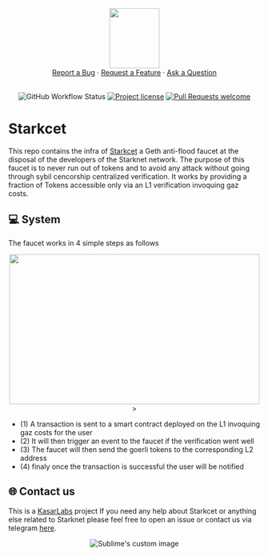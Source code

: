 <div align="center">
  <img src="https://i.ibb.co/P4wgv99/t-l-chargement.png" height="120" width="100">
  <br />
  <a href="https://github.com/kasarlabs/starkcet/issues/new?assignees=&labels=bug&template=01_BUG_REPORT.md&title=bug%3A+">Report a Bug</a>
  ·
  <a href="https://github.com/kasarlabs/starkcet/issues/new?assignees=&labels=enhancement&template=02_FEATURE_REQUEST.md&title=feat%3A+">Request a Feature</a>
  ·
  <a href="https://github.com/kasarlabs/starkcet/discussions">Ask a Question</a>
</div>

<div align="center">
<br />

![GitHub Workflow Status](https://img.shields.io/github/actions/workflow/status/kasarlabs/starkcet/ci.yml?branch=main)
[![Project license](https://img.shields.io/github/license/kasarlabs/starkcet.svg?style=flat-square)](LICENSE)
[![Pull Requests welcome](https://img.shields.io/badge/PRs-welcome-ff69b4.svg?style=flat-square)](https://github.com/kasarlabs/starkcet/issues?q=is%3Aissue+is%3Aopen+label%3A%22help+wanted%22)

</div>

# Starkcet

This repo contains the infra of [Starkcet](https://starkcet.com) a Geth anti-flood faucet at the disposal of the developers of the Starknet network. The purpose of this faucet is to never run out of tokens and to avoid any attack without going through sybil cencorship centralized verification. It works by providing a fraction of Tokens accessible only via an L1 verification invoquing gaz costs.

## 💻 System

The faucet works in 4 simple steps as follows

<div align="center">
  <img src="https://i.ibb.co/tMvxHnX/starkcet-Schema.png" height="300" width="500">>
</div>

- (1) A transaction is sent to a smart contract deployed on the L1 invoquing gaz costs for the user
- (2) It will then trigger an event to the faucet if the verification went well
- (3) The faucet will then send the goerli tokens to the corresponding L2 address
- (4) finaly once the transaction is successful the user will be notified 

## 🌐 Contact us

This is a [KasarLabs](https://twitter.com/kasarlabs) project If you need any help about Starkcet or anything else related to Starknet please feel free to open an issue or contact us via telegram [here](https://t.me/antiyro).

<p align="center">
  <img src="https://i.ibb.co/BNjdJdg/Kasarlabs-logo.png" alt="Sublime's custom image"/>
</p>